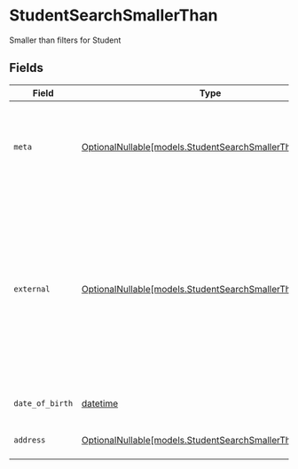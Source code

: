 # StudentSearchSmallerThan

Smaller than filters for Student


## Fields

| Field                                                                                                                                                          | Type                                                                                                                                                           | Required                                                                                                                                                       | Description                                                                                                                                                    | Example                                                                                                                                                        |
| -------------------------------------------------------------------------------------------------------------------------------------------------------------- | -------------------------------------------------------------------------------------------------------------------------------------------------------------- | -------------------------------------------------------------------------------------------------------------------------------------------------------------- | -------------------------------------------------------------------------------------------------------------------------------------------------------------- | -------------------------------------------------------------------------------------------------------------------------------------------------------------- |
| `meta`                                                                                                                                                         | [OptionalNullable[models.StudentSearchSmallerThanMeta]](../models/studentsearchsmallerthanmeta.md)                                                             | :heavy_minus_sign:                                                                                                                                             | Metadata information for the Student                                                                                                                           | {<br/>"createdAt": "2024-01-15T10:30:00Z",<br/>"updatedAt": "2024-01-15T10:30:00Z"<br/>}                                                                       |
| `external`                                                                                                                                                     | [OptionalNullable[models.StudentSearchSmallerThanExternal]](../models/studentsearchsmallerthanexternal.md)                                                     | :heavy_minus_sign:                                                                                                                                             | External is a reusable object that can be used to store external information about the student from another system, used for third-party integration tracking. |                                                                                                                                                                |
| `date_of_birth`                                                                                                                                                | [datetime](https://docs.python.org/3/library/datetime.html#datetime-objects)                                                                                   | :heavy_minus_sign:                                                                                                                                             | The date of birth of the student                                                                                                                               | 2024-01-15                                                                                                                                                     |
| `address`                                                                                                                                                      | [OptionalNullable[models.StudentSearchSmallerThanAddress]](../models/studentsearchsmallerthanaddress.md)                                                       | :heavy_minus_sign:                                                                                                                                             | The address of the student                                                                                                                                     |                                                                                                                                                                |